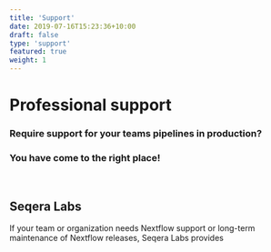 ```yaml
---
title: 'Support'
date: 2019-07-16T15:23:36+10:00
draft: false
type: 'support'
featured: true
weight: 1
---
```

# Professional support

### Require support for your teams pipelines in production? 

### You have come to the right place!

<br/>

## Seqera Labs
If your team or organization needs Nextflow support or long-term maintenance of Nextflow releases, Seqera Labs provides 
